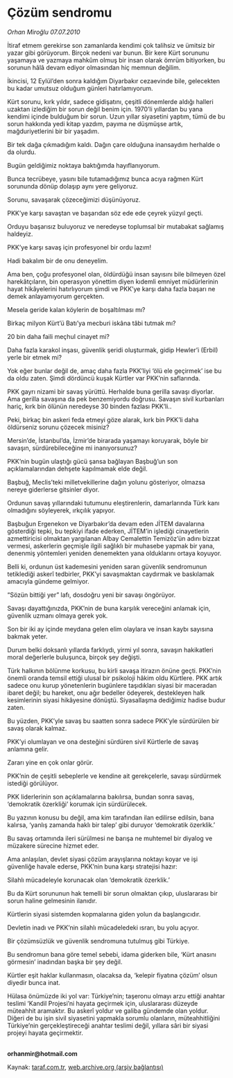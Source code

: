 # Çözüm sendromu

*Orhan Miroğlu 07.07.2010*

<div class="yazi"><p>İtiraf etmem gerekirse son zamanlarda kendimi çok talihsiz ve ümitsiz bir yazar gibi görüyorum. Birçok nedeni var bunun. Bir kere Kürt sorununu yaşamaya ve yazmaya mahkûm olmuş bir insan olarak ömrüm bitiyorken, bu sorunun hâlâ devam ediyor olmasından hiç memnun değilim. </p>
<p>İkincisi, 12 Eylül’den sonra kaldığım Diyarbakır cezaevinde bile, gelecekten bu kadar umutsuz olduğum günleri hatırlamıyorum.</p>
<p>Kürt sorunu, kırk yıldır, sadece gidişatını, çeşitli dönemlerde aldığı halleri uzaktan izlediğim bir sorun değil benim için. 1970’li yıllardan bu yana kendimi içinde bulduğum bir sorun. Uzun yıllar siyasetini yaptım, tümü de bu sorun hakkında yedi kitap yazdım, payıma ne düşmüşse artık, mağduriyetlerini bir bir yaşadım. </p>
<p>Bir tek dağa çıkmadığım kaldı. Dağın çare olduğuna inansaydım herhalde o da olurdu. </p>
<p>Bugün geldiğimiz noktaya baktığımda hayıflanıyorum. </p>
<p>Bunca tecrübeye, yasını bile tutamadığımız bunca acıya rağmen Kürt sorununda dönüp dolaşıp aynı yere geliyoruz.</p>
<p>Sorunu, savaşarak çözeceğimizi düşünüyoruz.</p>
<p>PKK’ye karşı savaştan ve başarıdan söz ede ede çeyrek yüzyıl geçti. </p>
<p>Orduyu başarısız buluyoruz ve neredeyse toplumsal bir mutabakat sağlamış haldeyiz.</p>
<p>PKK’ye karşı savaş için profesyonel bir ordu lazım!</p>
<p>Hadi bakalım bir de onu deneyelim.</p>
<p>Ama ben, çoğu profesyonel olan, öldürdüğü insan sayısını bile bilmeyen özel harekâtçıların, bin operasyon yönettim diyen kıdemli emniyet müdürlerinin hayat hikâyelerini hatırlıyorum şimdi ve PKK’ye karşı daha fazla başarı ne demek anlayamıyorum gerçekten.</p>
<p>Mesela geride kalan köylerin de boşaltılması mı?</p>
<p>Birkaç milyon Kürt’ü Batı’ya mecburi iskâna tâbi tutmak mı?</p>
<p>20 bin daha faili meçhul cinayet mi?</p>
<p>Daha fazla karakol inşası, güvenlik şeridi oluşturmak, gidip Hewler’i (Erbil) yerle bir etmek mi?</p>
<p>Yok eğer bunlar değil de, amaç daha fazla PKK’liyi ‘ölü ele geçirmek’ ise bu da oldu zaten. Şimdi dördüncü kuşak Kürtler var PKK’nin saflarında. </p>
<p>PKK gayrı nizami bir savaş yürüttü. Herhalde buna gerilla savaşı diyorlar. Ama gerilla savaşına da pek benzemiyordu doğrusu. Savaşın sivil kurbanları hariç, kırk bin ölünün neredeyse 30 binden fazlası PKK’li..</p>
<p>Peki, birkaç bin askeri feda etmeyi göze alarak, kırk bin PKK’li daha öldürseniz sorunu çözecek misiniz?</p>
<p>Mersin’de, İstanbul’da, İzmir’de birarada yaşamayı koruyarak, böyle bir savaşın, sürdürebileceğine mi inanıyorsunuz?</p>
<p>PKK’nin bugün ulaştığı gücü şansa bağlayan Başbuğ’un son açıklamalarından dehşete kapılmamak elde değil.</p>
<p>Başbuğ, Meclis’teki milletvekillerine dağın yolunu gösteriyor, olmazsa nereye giderlerse gitsinler diyor.</p>
<p>Ordunun savaş yıllarındaki tutumunu eleştirenlerin, damarlarında Türk kanı olmadığını söyleyerek, ırkçılık yapıyor.</p>
<p>Başbuğun Ergenekon ve Diyarbakır’da devam eden JİTEM davalarına gösterdiği tepki, bu tepkiyi ifade ederken, JİTEM’in işlediği cinayetlerin azmettiricisi olmaktan yargılanan Albay Cemalettin Temizöz’ün adını bizzat vermesi, askerlerin geçmişle ilgili sağlıklı bir muhasebe yapmak bir yana, denenmiş yöntemleri yeniden denemekten yana olduklarını ortaya koyuyor.</p>
<p>Belli ki, ordunun üst kademesini yeniden saran güvenlik sendromunun tetiklediği askerî tedbirler, PKK’yi savaşmaktan caydırmak ve baskılamak amacıyla gündeme gelmiyor. </p>
<p>“Sözün bittiği yer” lafı, dosdoğru yeni bir savaşı öngörüyor. </p>
<p>Savaşı dayattığınızda, PKK’nin de buna karşılık vereceğini anlamak için, güvenlik uzmanı olmaya gerek yok. </p>
<p>Son bir iki ay içinde meydana gelen elim olaylara ve insan kaybı sayısına bakmak yeter. </p>
<p>Durum belki doksanlı yıllarda farklıydı, yirmi yıl sonra, savaşın hakikatleri moral değerlerle buluşunca, birçok şey değişti. </p>
<p>Türk halkının bölünme korkusu, bu kirli savaşa itirazın önüne geçti. PKK’nin önemli oranda temsil ettiği ulusal bir psikoloji hâkim oldu Kürtlere. PKK artık sadece onu kurup yönetenlerin bugünlere taşıdıkları siyasi bir maceradan ibaret değil; bu hareket, onu ağır bedeller ödeyerek, destekleyen halk kesimlerinin siyasi hikâyesine dönüştü. Siyasallaşma dediğimiz hadise budur zaten.</p>
<p>Bu yüzden, PKK’yle savaş bu saatten sonra sadece PKK’yle sürdürülen bir savaş olarak kalmaz. </p>
<p>PKK’yi olumlayan ve ona desteğini sürdüren sivil Kürtlerle de savaş anlamına gelir.</p>
<p>Zararı yine en çok onlar görür.</p>
<p>PKK’nin de çeşitli sebeplerle ve kendine ait gerekçelerle, savaşı sürdürmek istediği görülüyor. </p>
<p>PKK liderlerinin son açıklamalarına bakılırsa, bundan sonra savaş, ‘demokratik özerkliği’ korumak için sürdürülecek.</p>
<p>Bu yazının konusu bu değil, ama kim tarafından ilan edilirse edilsin, bana kalırsa, ‘yanlış zamanda haklı bir talep’ gibi duruyor ‘demokratik özerklik.’</p>
<p>Bu savaş ortamında ileri sürülmesi ne barışa ne muhtemel bir diyalog ve müzakere sürecine hizmet eder.</p>
<p>Ama anlaşılan, devlet siyasi çözüm arayışlarına noktayı koyar ve işi güvenliğe havale ederse, PKK’nin buna karşı stratejisi hazır: </p>
<p>Silahlı mücadeleyle korunacak olan ‘demokratik özerklik.’</p>
<p>Bu da Kürt sorununun hak temelli bir sorun olmaktan çıkıp, uluslararası bir sorun haline gelmesinin ilanıdır.</p>
<p>Kürtlerin siyasi sistemden kopmalarına giden yolun da başlangıcıdır.</p>
<p>Devletin inadı ve PKK’nin silahlı mücadeledeki ısrarı, bu yolu açıyor.</p>
<p>Bir çözümsüzlük ve güvenlik sendromuna tutulmuş gibi Türkiye.</p>
<p>Bu sendromun bana göre temel sebebi, idama giderken bile, ‘Kürt anasını görmesin’ inadından başka bir şey değil.</p>
<p>Kürtler eşit haklar kullanmasın, olacaksa da, ‘kelepir fiyatına çözüm’ olsun diyedir bunca inat.</p>
<p>Hülasa önümüzde iki yol var: Türkiye’nin; taşeronu olmayı arzu ettiği anahtar teslimi ‘Kandil Projesi’ni hayata geçirmek için, uluslararası düzeyde müteahhit aramaktır. Bu askerî yoldur ve galiba gündemde olan yoldur. Diğeri de bu işin sivil siyasetini yapmakla sorumlu olanların, müteahhitliğini Türkiye’nin gerçekleştireceği anahtar teslimi değil, yıllara sâri bir siyasi projeyi hayata geçirmektir. </p>
<p><b><br/>orhanmir@hotmail.com</b></p></div>

Kaynak: [taraf.com.tr](http://www.taraf.com.tr:80/orhan-miroglu/makale-cozum-sendromu.htm), [web.archive.org (arşiv bağlantısı)](http://web.archive.org/web/20100709021359/http://www.taraf.com.tr:80/orhan-miroglu/makale-cozum-sendromu.htm)
